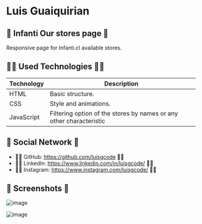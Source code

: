 # Luis Guaiquirian

## 📜 Infanti Our stores page 📜

Responsive page for Infanti.cl available stores.

## 👨‍💻 Used Technologies 👨‍💻

| Technology | Description                                                                          |
| ---------- | ------------------------------------------------------------------------------------ |
| HTML       | Basic structure.                                                                     |
| CSS        | Style and animations.                                                                |
| JavaScript | Filtering option of the stores by names or any other characteristic                        |

## 🤗 Social Network 🤗

- 🧑‍💻 GitHub: https://github.com/luisgcode 🧑‍💻
- 🧑‍💻 LinkedIn: https://www.linkedin.com/in/luisgcode/ 🧑‍💻
- 🧑‍💻 Instagram: https://www.instagram.com/luisgcode/ 🧑‍💻

## 📜 Screenshots 📜

![image](https://github.com/luisgcode/live-available-stores/assets/72318958/33462628-f361-4c6b-8bef-562f03240c3f)

![image](https://github.com/luisgcode/live-available-stores/assets/72318958/5e69d23e-a9d1-46ff-ad22-836a03d20ec7)
